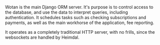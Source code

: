 Wotan is the main Django ORM server. It's purpose is to control access to the database, and use the data to interpret queries, including authentication. It schedules tasks such as checking subscriptions and payments, as well as the main workhorse of the application, fee reporting.

It operates as a completely traditional HTTP server, with no frills, since the websockets are handled by Heimdal.
